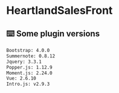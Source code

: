 # HeartlandSalesFront


## ⌨️ Some plugin versions

```bash
Bootstrap: 4.0.0
Summernote: 0.8.12
Jquery: 3.3.1
Popper.js: 1.12.9
Moment.js: 2.24.0
Vue: 2.6.10
Intro.js: v2.9.3
```

